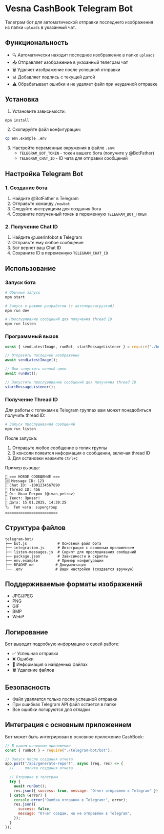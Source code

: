 # Vesna CashBook Telegram Bot

Телеграм бот для автоматической отправки последнего изображения из папки `uploads` в указанный чат.

## Функциональность

- 🔍 Автоматически находит последнее изображение в папке `uploads`
- 📤 Отправляет изображение в указанный телеграм чат
- 🗑️ Удаляет изображение после успешной отправки
- 📊 Добавляет подпись с текущей датой
- ⚠️ Обрабатывает ошибки и не удаляет файл при неудачной отправке

## Установка

1. Установите зависимости:

```bash
npm install
```

2. Скопируйте файл конфигурации:

```bash
cp env.example .env
```

3. Настройте переменные окружения в файле `.env`:
   - `TELEGRAM_BOT_TOKEN` - токен вашего бота (получите у @BotFather)
   - `TELEGRAM_CHAT_ID` - ID чата для отправки сообщений

## Настройка Telegram Bot

### 1. Создание бота

1. Найдите @BotFather в Telegram
2. Отправьте команду `/newbot`
3. Следуйте инструкциям для создания бота
4. Сохраните полученный токен в переменную `TELEGRAM_BOT_TOKEN`

### 2. Получение Chat ID

1. Найдите @userinfobot в Telegram
2. Отправьте ему любое сообщение
3. Бот вернет ваш Chat ID
4. Сохраните ID в переменную `TELEGRAM_CHAT_ID`

## Использование

### Запуск бота

```bash
# Обычный запуск
npm start

# Запуск в режиме разработки (с автоперезагрузкой)
npm run dev

# Прослушивание сообщений для получения thread ID
npm run listen
```

### Программный вызов

```javascript
const { sendLatestImage, runBot, startMessageListener } = require("./bot");

// Отправить последнее изображение
await sendLatestImage();

// Или запустить полный цикл
await runBot();

// Запустить прослушивание сообщений для получения thread ID
startMessageListener();
```

### Получение Thread ID

Для работы с топиками в Telegram группах вам может понадобиться получить thread ID:

```bash
# Запуск прослушивания сообщений
npm run listen
```

После запуска:

1. Отправьте любое сообщение в топик группы
2. В консоли появится информация о сообщении, включая thread ID
3. Для остановки нажмите `Ctrl+C`

Пример вывода:

```
📨 === НОВОЕ СООБЩЕНИЕ ===
🆔 Message ID: 123
💬 Chat ID: -1001234567890
🧵 Thread ID: 456
👤 От: Иван Петров (@ivan_petrov)
📝 Текст: Привет!
📅 Дата: 15.01.2025, 14:30:25
🏷️  Тип чата: supergroup
========================
```

## Структура файлов

```
telegram-bot/
├── bot.js              # Основной файл бота
├── integration.js      # Интеграция с основным приложением
├── listen-messages.js  # Скрипт для прослушивания сообщений
├── package.json        # Зависимости и скрипты
├── env.example         # Пример конфигурации
├── README.md          # Документация
└── .env               # Ваши настройки (создается вручную)
```

## Поддерживаемые форматы изображений

- JPG/JPEG
- PNG
- GIF
- BMP
- WebP

## Логирование

Бот выводит подробную информацию о своей работе:

- ✅ Успешная отправка
- ❌ Ошибки
- 📁 Информация о найденных файлах
- 🗑️ Удаление файлов

## Безопасность

- Файл удаляется только после успешной отправки
- При ошибках Telegram API файл остается в папке
- Все ошибки логируются для отладки

## Интеграция с основным приложением

Бот может быть интегрирован в основное приложение CashBook:

```javascript
// В вашем основном приложении
const { runBot } = require("./telegram-bot/bot");

// Запуск после создания отчета
app.post("/api/generate-report", async (req, res) => {
  // ... логика создания отчета ...

  // Отправка в телеграм
  try {
    await runBot();
    res.json({ success: true, message: "Отчет отправлен в Telegram" });
  } catch (error) {
    console.error("Ошибка отправки в Telegram:", error);
    res.json({
      success: false,
      message: "Отчет создан, но не отправлен в Telegram",
    });
  }
});
```

